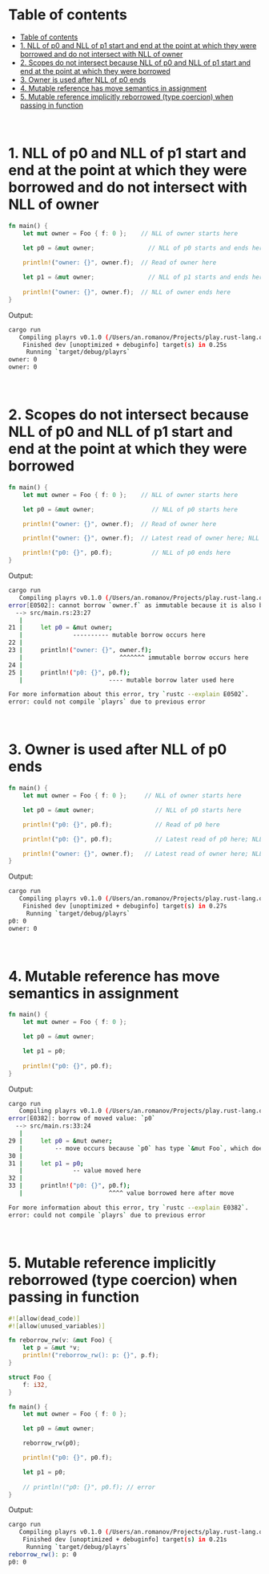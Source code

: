 # Table of contents
- [Table of contents](#table-of-contents)
- [1. NLL of p0 and NLL of p1 start and end at the point at which they were borrowed and do not intersect with NLL of owner](#1-nll-of-p0-and-nll-of-p1-start-and-end-at-the-point-at-which-they-were-borrowed-and-do-not-intersect-with-nll-of-owner)
- [2. Scopes do not intersect because NLL of p0 and NLL of p1 start and end at the point at which they were borrowed](#2-scopes-do-not-intersect-because-nll-of-p0-and-nll-of-p1-start-and-end-at-the-point-at-which-they-were-borrowed)
- [3. Owner is used after NLL of p0 ends](#3-owner-is-used-after-nll-of-p0-ends)
- [4. Mutable reference has move semantics in assignment](#4-mutable-reference-has-move-semantics-in-assignment)
- [5. Mutable reference implicitly reborrowed (type coercion) when passing in function](#5-mutable-reference-implicitly-reborrowed-type-coercion-when-passing-in-function)

<br>

# 1. NLL of p0 and NLL of p1 start and end at the point at which they were borrowed and do not intersect with NLL of owner
```Rust
fn main() {
    let mut owner = Foo { f: 0 };    // NLL of owner starts here

    let p0 = &mut owner;               // NLL of p0 starts and ends here
    
    println!("owner: {}", owner.f);  // Read of owner here

    let p1 = &mut owner;               // NLL of p1 starts and ends here
    
    println!("owner: {}", owner.f);  // NLL of owner ends here
}
```

Output:
```bash
cargo run
   Compiling playrs v0.1.0 (/Users/an.romanov/Projects/play.rust-lang.org)
    Finished dev [unoptimized + debuginfo] target(s) in 0.25s
     Running `target/debug/playrs`
owner: 0
owner: 0
```

<br>

# 2. Scopes do not intersect because NLL of p0 and NLL of p1 start and end at the point at which they were borrowed
```Rust
fn main() {
    let mut owner = Foo { f: 0 };    // NLL of owner starts here

    let p0 = &mut owner;                // NLL of p0 starts here

    println!("owner: {}", owner.f);  // Read of owner here

    println!("owner: {}", owner.f);  // Latest read of owner here; NLL of owner ends here

    println!("p0: {}", p0.f);           // NLL of p0 ends here
}
```

Output:
```bash
cargo run 
   Compiling playrs v0.1.0 (/Users/an.romanov/Projects/play.rust-lang.org) 
error[E0502]: cannot borrow `owner.f` as immutable because it is also borrowed as mutable 
  --> src/main.rs:23:27 
   | 
21 |     let p0 = &mut owner; 
   |              ---------- mutable borrow occurs here 
22 | 
23 |     println!("owner: {}", owner.f); 
   |                           ^^^^^^^ immutable borrow occurs here 
24 | 
25 |     println!("p0: {}", p0.f);
   |                        ---- mutable borrow later used here

For more information about this error, try `rustc --explain E0502`.
error: could not compile `playrs` due to previous error
```

<br>

# 3. Owner is used after NLL of p0 ends
```Rust
fn main() {
    let mut owner = Foo { f: 0 };     // NLL of owner starts here

    let p0 = &mut owner;                 // NLL of p0 starts here

    println!("p0: {}", p0.f);            // Read of p0 here

    println!("p0: {}", p0.f);            // Latest read of p0 here; NLL of p0 ends here

    println!("owner: {}", owner.f);   // Latest read of owner here; NLL of owner ends here
}
```

Output:
```bash
cargo run
   Compiling playrs v0.1.0 (/Users/an.romanov/Projects/play.rust-lang.org)
    Finished dev [unoptimized + debuginfo] target(s) in 0.27s
     Running `target/debug/playrs`
p0: 0
owner: 0
```

<br>

# 4. Mutable reference has move semantics in assignment
```Rust
fn main() {
    let mut owner = Foo { f: 0 };

    let p0 = &mut owner;

    let p1 = p0;
    
    println!("p0: {}", p0.f);
}
```

Output:
```bash
cargo run
   Compiling playrs v0.1.0 (/Users/an.romanov/Projects/play.rust-lang.org)
error[E0382]: borrow of moved value: `p0`
  --> src/main.rs:33:24
   |
29 |     let p0 = &mut owner;
   |         -- move occurs because `p0` has type `&mut Foo`, which does not implement the `Copy` trait
30 |
31 |     let p1 = p0;
   |              -- value moved here
32 |
33 |     println!("p0: {}", p0.f);
   |                        ^^^^ value borrowed here after move

For more information about this error, try `rustc --explain E0382`.
error: could not compile `playrs` due to previous error
```

<br>

# 5. Mutable reference implicitly reborrowed (type coercion) when passing in function
```Rust
#![allow(dead_code)]
#![allow(unused_variables)]

fn reborrow_rw(v: &mut Foo) {
    let p = &mut *v;
    println!("reborrow_rw(): p: {}", p.f);
}

struct Foo {
    f: i32,
}

fn main() {
    let mut owner = Foo { f: 0 };

    let p0 = &mut owner;

    reborrow_rw(p0);

    println!("p0: {}", p0.f);

    let p1 = p0;
    
    // println!("p0: {}", p0.f); // error
}
```

Output:
```bash
cargo run
   Compiling playrs v0.1.0 (/Users/an.romanov/Projects/play.rust-lang.org)
    Finished dev [unoptimized + debuginfo] target(s) in 0.21s
     Running `target/debug/playrs`
reborrow_rw(): p: 0
p0: 0
```
